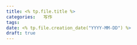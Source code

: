 ```yaml
---
title: <% tp.file.title %>
categories:   写作
tags: 
date: <% tp.file.creation_date("YYYY-MM-DD") %>
draft: true
---
```

